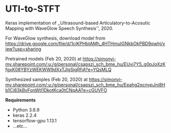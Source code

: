 # UTI-to-STFT
Keras implementation of ,,Ultrasound-based Articulatory-to-Acosutic Mapping with WaveGlow Speech Synthesis'', 2020.

For WaveGlow synthesis, download model from https://drive.google.com/file/d/1cjKPHbtAMh_4HTHmuIGNkbOkPBD9qwhj/view?usp=sharing

Pretrained models (Feb 20, 2020) at https://simonyi-my.sharepoint.com/:u:/g/personal/csapszi_sch_bme_hu/EUvj7Y5_g0pJoXzKfgxK08YBYzWEKWW9dXxTJlgSjgRfiA?e=YQsMLQ

Synthesized samples (Feb 20, 2020) at https://simonyi-my.sharepoint.com/:u:/g/personal/csapszi_sch_bme_hu/Eeahg2qcnypJni8Hb1Ci83kBvFonWtl1DkotKca0tCNqAA?e=cGUVFO

**Requirements**

- Python 3.6.9
- keras 2.2.4
- tensorflow-gpu 1.13.1
- ...etc...